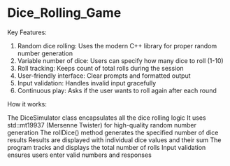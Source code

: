 # Dice_Rolling_Game

Key Features:

1) Random dice rolling: Uses the modern C++ <random> library for proper random number generation
2) Variable number of dice: Users can specify how many dice to roll (1-10)
3) Roll tracking: Keeps count of total rolls during the session
4) User-friendly interface: Clear prompts and formatted output
5) Input validation: Handles invalid input gracefully
6) Continuous play: Asks if the user wants to roll again after each round

How it works:

The DiceSimulator class encapsulates all the dice rolling logic
It uses std::mt19937 (Mersenne Twister) for high-quality random number generation
The rollDice() method generates the specified number of dice results
Results are displayed with individual dice values and their sum
The program tracks and displays the total number of rolls
Input validation ensures users enter valid numbers and responses
